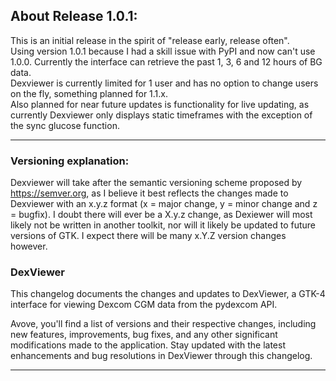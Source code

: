 ## About Release 1.0.1:

This is an initial release in the spirit of "release early, release often".\
Using version 1.0.1 because I had a skill issue with PyPI and now can't use 1.0.0.
Currently the interface can retrieve the past 1, 3, 6 and 12 hours of BG data.\
Dexviewer is currently limited for 1 user and has no option to change users 
on the fly, something planned for 1.1.x.\
Also planned for near future updates is functionality for live updating, as
currently Dexviewer only displays static timeframes with the exception of the sync glucose function.

<hr>

### Versioning explanation:

Dexviewer will take after the semantic versioning scheme proposed by https://semver.org, as I believe
it best reflects the changes made to Dexviewer with an x.y.z format 
(x = major change, y = minor change and z = bugfix). I doubt there will ever be a X.y.z change,
as Dexiewer will most likely not be written in another toolkit, nor will it likely be updated to future versions
of GTK. I expect there will be many x.Y.Z version changes however.

### DexViewer

This changelog documents the changes and updates to DexViewer, 
a GTK-4 interface for viewing Dexcom CGM data from the pydexcom API.

Avove, you'll find a list of versions and their respective changes, 
including new features, improvements, bug fixes, and any other 
significant modifications made to the application. 
Stay updated with the latest enhancements and bug resolutions in DexViewer through this changelog.

<hr>